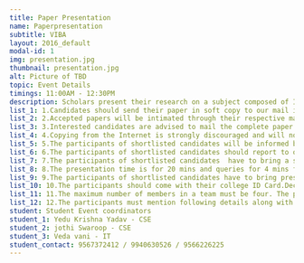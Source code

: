 ```yaml
---
title: Paper Presentation
name: Paperpresentation
subtitle: VIBA
layout: 2016_default
modal-id: 1
img: presentation.jpg
thumbnail: presentation.jpg
alt: Picture of TBD
topic: Event Details
timings: 11:00AM - 12:30PM
description: Scholars present their research on a subject composed of Innovation and technological advancements which delivers exceptional information marking them unique.                                                                                 
list_1: 1.Candidates should send their paper in soft copy to our mail id,(pravesha18@velsuniv.ac.in) on or before 10th October 2018.
list_2: 2.Accepted papers will be intimated through their respective mail id.                                                                
list_3: 3.Interested candidates are advised to mail the complete paper in IEEE format.                                                                        
list_4: 4.Copying from the Internet is strongly discouraged and will not be accepted.                                                                                
list_5: 5.The participants of shortlisted candidates will be informed by E-Mail ID or by Mobile.                                                  
list_6: 6.The participants of shortlisted candidates should report to our cse department before 10:30 on 12 October 2018.                                              
list_7: 7.The participants of shortlisted candidates  have to bring a soft copy of paper in CD/USB Device and 2 hard copies of paper at the time of presentation.                                                              
list_8: 8.The presentation time is for 20 mins and queries for 4 mins for each paper
list_9: 9.The participants of shortlisted candidates have to bring presentation in .PPT or .PPTX
list_10: 10.The participants should come with their college ID Card.Decision of the judges will be final and will not be subjected to any further discussions.
list_11: 11.The maximum number of members in a team must be four. The participants can either participate as a team or Individual participation is also encouraged. 
list_12: 12.The participants must mention following details along with the paper (Paper Title, Author Name, Designation, College Name, College Address, Author's email ID, Phone no)
student: Student Event coordinators
student_1: Yedu Krishna Yadav - CSE             
student_2: jothi Swaroop - CSE
student_3: Veda vani - IT
student_contact: 9567372412 / 9940630526 / 9566226225
---
```


